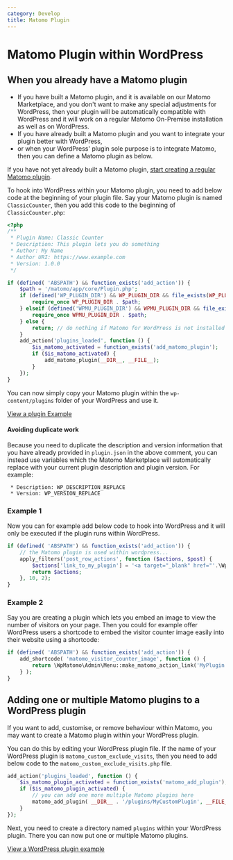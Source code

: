 ```yaml
---
category: Develop
title: Matomo Plugin
---
```

# Matomo Plugin within WordPress


## When you already have a Matomo plugin

* If you have built a Matomo plugin, and it is available on our Matomo Marketplace, and you don't want to make any special adjustments for WordPress, then your plugin will be automatically compatible with WordPress and it will work on a regular Matomo On-Premise installation as well as on WordPress.
* If you have already built a Matomo plugin and you want to integrate your plugin better with WordPress,
* or when your WordPress' plugin sole purpose is to integrate Matomo, then you can define a Matomo plugin as below.

If you have not yet already built a Matomo plugin, [start creating a regular Matomo plugin](/guides/getting-started-part-1).

To hook into WordPress within your Matomo plugin, you need to add below code at the beginning of your plugin file. Say your Matomo plugin is named `ClassicCounter`, then you add this code to the beginning of `ClassicCounter.php`:

```php
<?php
/**
 * Plugin Name: Classic Counter
 * Description: This plugin lets you do something
 * Author: My Name
 * Author URI: https://www.example.com
 * Version: 1.0.0
 */

if (defined( 'ABSPATH') && function_exists('add_action')) {
    $path = '/matomo/app/core/Plugin.php';
    if (defined('WP_PLUGIN_DIR') && WP_PLUGIN_DIR && file_exists(WP_PLUGIN_DIR . $path)) {
        require_once WP_PLUGIN_DIR . $path;
    } elseif (defined('WPMU_PLUGIN_DIR') && WPMU_PLUGIN_DIR && file_exists(WPMU_PLUGIN_DIR . $path)) {
        require_once WPMU_PLUGIN_DIR . $path;
    } else {
    	return; // do nothing if Matomo for WordPress is not installed
    }
    add_action('plugins_loaded', function () {
        $is_matomo_activated = function_exists('add_matomo_plugin');
        if ($is_matomo_activated) {
            add_matomo_plugin(__DIR__, __FILE__);
        }
    });
}
```

You can now simply copy your Matomo plugin within the `wp-content/plugins` folder of your WordPress and use it.

[View a plugin Example](https://github.com/matomo-org/matomo-wordpress-plugin-examples/tree/master/MatomoPluginAddingWordpressSupport)

#### Avoiding duplicate work

Because you need to duplicate the description and version information that you have already provided in `plugin.json`
in the above comment, you can instead use variables which the Matomo Marketplace will automatically replace with your
current plugin description and plugin version. For example:

```
 * Description: WP_DESCRIPTION_REPLACE
 * Version: WP_VERSION_REPLACE
```

### Example 1
Now you can for example add below code to hook into WordPress and it will only be executed if the plugin runs within WordPress.

```php
if (defined( 'ABSPATH') && function_exists('add_action')) {
    // the Matomo plugin is used within wordpress...
    apply_filters('post_row_actions', function ($actions, $post) {
        $actions['link_to_my_plugin'] = '<a target="_blank" href="'.\WpMatomo\Admin\Menu::make_matomo_action_link('MyPlugin', 'index').'">View My Matomo Plugin</a>';
        return $actions;
    }, 10, 2);
}
```

### Example 2
Say you are creating a plugin which lets you embed an image to view the number of visitors on your page. Then you could for example offer WordPress users a shortcode to embed the visitor counter image easily into their website using a shortcode:

```php
if (defined( 'ABSPATH') && function_exists('add_action')) {
    add_shortcode( 'matomo_visitor_counter_image', function () {
        return \WpMatomo\Admin\Menu::make_matomo_action_link('MyPlugin', 'index');
    } );
}
```

## Adding one or multiple Matomo plugins to a WordPress plugin

If you want to add, customise, or remove behaviour within Matomo, you may want to create a Matomo plugin within your WordPress plugin.

You can do this by editing your WordPress plugin file. If the name of your WordPress plugin is `matomo_custom_exclude_visits`,
then you need to add below code to the `matomo_custom_exclude_visits.php` file.

```php
add_action('plugins_loaded', function () {
	$is_matomo_plugin_activated = function_exists('matomo_add_plugin');
	if ($is_matomo_plugin_activated) {
		// you can add one more multiple Matomo plugins here
		matomo_add_plugin( __DIR__ . '/plugins/MyCustomPlugin', __FILE__ );
	}
});
```

Next, you need to create a directory named `plugins` within your WordPress plugin. There you can now put one or multiple Matomo plugins.

[View a WordPress plugin example](https://github.com/matomo-org/matomo-wordpress-plugin-examples/tree/master/wordpress-plugin-adding-matomo-plugin)
